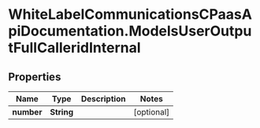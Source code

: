 # WhiteLabelCommunicationsCPaasApiDocumentation.ModelsUserOutputFullCalleridInternal

## Properties

Name | Type | Description | Notes
------------ | ------------- | ------------- | -------------
**number** | **String** |  | [optional] 


